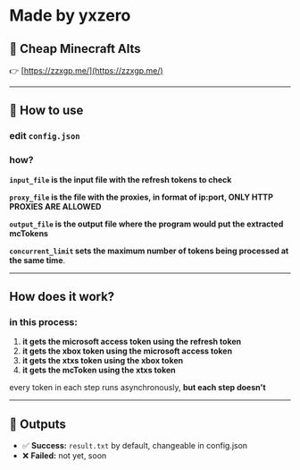 # Made by yxzero

## 💸 Cheap Minecraft Alts
👉 [https://zzxgp.me/](https://zzxgp.me/)

---

## 🚀 How to use

### edit `config.json`

### how?

**`input_file` is the input file with the refresh tokens to check**

**`proxy_file` is the file with the proxies, in format of ip:port, ONLY HTTP PROXIES ARE ALLOWED**

**`output_file` is the output file where the program would put the extracted mcTokens**

**`concurrent_limit` sets the maximum number of tokens being processed at the same time**.

---

## How does it work?

### in this process:

1. **it gets the microsoft access token using the refresh token**
2. **it gets the xbox token using the microsoft access token**
3. **it gets the xtxs token using the xbox token**
4. **it gets the mcToken using the xtxs token**

every token in each step runs asynchronously, **but each step doesn't**

---

## 📄 Outputs

- ✅ **Success:** `result.txt` by default, changeable in config.json
- ❌ **Failed:** not yet, soon
